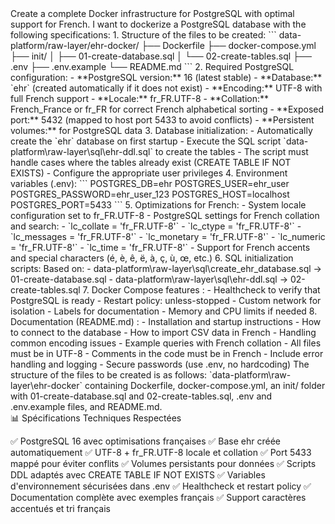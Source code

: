 <goal>
Create a complete Docker infrastructure for PostgreSQL with optimal support for French.
</goal>
<instructions>
I want to dockerize a PostgreSQL database with the following specifications:
1. Structure of the files to be created:
```
data-platform/raw-layer/ehr-docker/
├── Dockerfile
├── docker-compose.yml
├── init/
│   ├── 01-create-database.sql
│   └── 02-create-tables.sql
├── .env
├── .env.example
└── README.md
```
2. Required PostgreSQL configuration:
- **PostgreSQL version:** 16 (latest stable)
- **Database:** `ehr` (created automatically if it does not exist)
- **Encoding:** UTF-8 with full French support
- **Locale:** fr_FR.UTF-8
- **Collation:** French_France or fr_FR for correct French alphabetical sorting
- **Exposed port:** 5432 (mapped to host port 5433 to avoid conflicts)
- **Persistent volumes:** for PostgreSQL data
3. Database initialization:
- Automatically create the `ehr` database on first startup
- Execute the SQL script `data-platform\raw-layer\sql\ehr-ddl.sql` to create the tables
- The script must handle cases where the tables already exist (CREATE TABLE IF NOT EXISTS)
- Configure the appropriate user privileges
4. Environment variables (.env):
```
POSTGRES_DB=ehr
POSTGRES_USER=ehr_user
POSTGRES_PASSWORD=ehr_user_123
POSTGRES_HOST=localhost
POSTGRES_PORT=5433
```
5. Optimizations for French:
- System locale configuration set to fr_FR.UTF-8
- PostgreSQL settings for French collation and search:
  - `lc_collate = 'fr_FR.UTF-8'`
  - `lc_ctype = 'fr_FR.UTF-8'`
  - `lc_messages = 'fr_FR.UTF-8'`
  - `lc_monetary = 'fr_FR.UTF-8'`
  - `lc_numeric = 'fr_FR.UTF-8'`
  - `lc_time = 'fr_FR.UTF-8'`
- Support for French accents and special characters (é, è, ê, ë, à, ç, ù, œ, etc.)
6. SQL initialization scripts:
Based on:
- data-platform\raw-layer\sql\create_ehr_database.sql -> 01-create-database.sql
- data-platform\raw-layer\sql\ehr-ddl.sql -> 02-create-tables.sql
7. Docker Compose features :
- Healthcheck to verify that PostgreSQL is ready
- Restart policy: unless-stopped
- Custom network for isolation
- Labels for documentation
- Memory and CPU limits if needed
8. Documentation (README.md) :
- Installation and startup instructions
- How to connect to the database
- How to import CSV data in French
- Handling common encoding issues
- Example queries with French collation
</instructions>
<recommandations>
- All files must be in UTF-8
- Comments in the code must be in French
- Include error handling and logging
- Secure passwords (use .env, no hardcoding)
</recommandations>
<output>
The structure of the files to be created is as follows: `data-platform\raw-layer\ehr-docker` containing Dockerfile, docker-compose.yml, an init/ folder with 01-create-database.sql and 02-create-tables.sql, .env and .env.example files, and README.md.
</output>

<claude>
<summary>
📊 Spécifications Techniques Respectées

  ✅ PostgreSQL 16 avec optimisations françaises
  ✅ Base ehr créée automatiquement
  ✅ UTF-8 + fr_FR.UTF-8 locale et collation
  ✅ Port 5433 mappé pour éviter conflits
  ✅ Volumes persistants pour données
  ✅ Scripts DDL adaptés avec CREATE TABLE IF NOT EXISTS
  ✅ Variables d'environnement sécurisées dans .env
  ✅ Healthcheck et restart policy
  ✅ Documentation complète avec exemples français
  ✅ Support caractères accentués et tri français
</summary>
</claude>